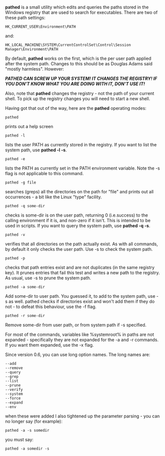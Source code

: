**pathed** is a small utility which edits and queries the paths stored in the Windows registry that are used to search for executables. There are two of these path settings:
```
HK_CURRENT_USER\Environment\PATH
```
and:
```
HK_LOCAL_MACHINE\SYSTEM\CurrentControlSet\Control\Session Manager\Environment\PATH
```
By default, **pathed** works on the first, which is the per user path applied after the system path. Changes to this should be as Douglas Adams said "mostly harmless". However:

**_PATHED CAN SCREW UP YOUR SYSTEM! IT CHANGES THE REGISTRY! IF YOU DON'T KNOW WHAT YOU ARE DOING WITH IT, DON'T USE IT!_**

Also, note that **pathed** changes the registry - not the path of your current shell. To pick up the registry changes you will need to start a new shell.

Having got that out of the way, here are the **pathed** operating modes:
```
pathed 
```
prints out a help screen
```
pathed -l
```
lists the user PATH as currently stored in the registry. If you want to list the system path, use **pathed -l -s**.
```
pathed -e
```
lists the PATH as currently set in the PATH environment variable. Note the -s flag is not applicable to this command.
```
pathed -g file
```
searches (greps) all the directories on the path for "file" and prints out all occurrences - a bit like the Linux "type" facility.
```
pathed -q some-dir
```
checks is some-dir is on the user path, returning 0 (i.e.success) to the calling environment if it is, and non-zero if it isn't. This is intended to be used in scripts. If you want to query the system path, use **pathed -q -s**.
```
pathed -v
```
verifies that all directories on the path actually exist. As with all commands, by default it only checks the user path. Use -s to check the system path.
```
pathed -p
```
checks that path entries exist and are not duplicates (in the same registry key). It prunes entries that fail this test and writes a new path to the registry. As usual, use -s to prune the system path.
```
pathed -a some-dir
```
Add some-dir to user path. You guessed it, to add to the system path, use -s as well. pathed checks if directories exist and won't add them if they do not - to defeat this behaviour, use the -f flag.
```
pathed -r some-dir
```
Remove some-dir from user path, or from system path if -s specified.

For most of the commands, variables like %systemroot% in paths are not expanded - specifically they are not expanded for the -a and -r commands. If you want them expanded, use the -x flag.

Since version 0.6, you can use long option names. The long names are:
```
--add
--remove
--query
--grep
--list
--prune
--verify
--system
--force
--expand
--env
```
when these were added I also tightened up the parameter parsing - you can no longer say (for example):
```
pathed -a -s somedir
```
you must say:
```
pathed -a somedir -s
```